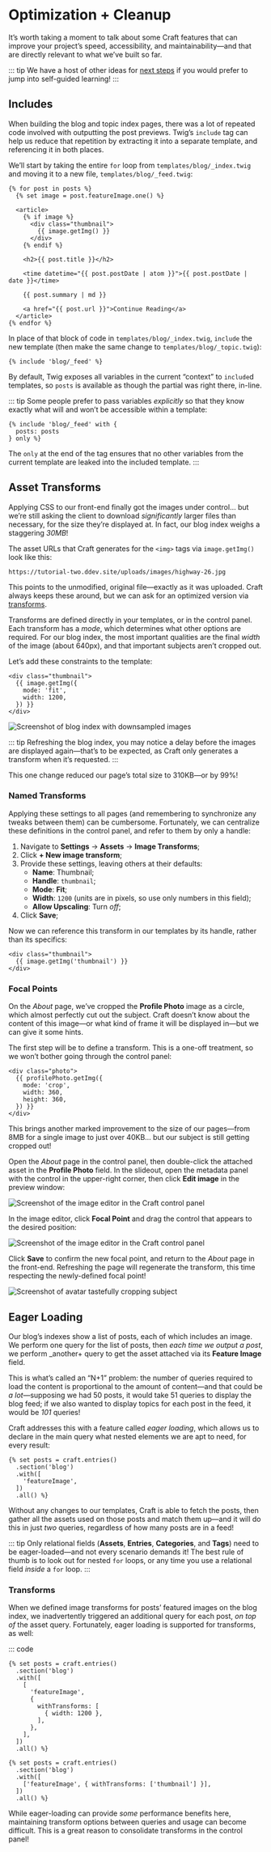 # Optimization + Cleanup

It’s worth taking a moment to talk about some Craft features that can improve your project’s speed, accessibility, and maintainability—and that are directly relevant to what we’ve built so far.

::: tip
We have a host of other ideas for [next steps](../more/README.md) if you would prefer to jump into self-guided learning!
:::

## Includes

When building the blog and topic index pages, there was a lot of repeated code involved with outputting the post previews. Twig’s `include` tag can help us reduce that repetition by extracting it into a separate template, and referencing it in both places.

We’ll start by taking the entire `for` loop from `templates/blog/_index.twig` and moving it to a new file, `templates/blog/_feed.twig`:

```twig
{% for post in posts %}
  {% set image = post.featureImage.one() %}

  <article>
    {% if image %}
      <div class="thumbnail">
        {{ image.getImg() }}
      </div>
    {% endif %}

    <h2>{{ post.title }}</h2>

    <time datetime="{{ post.postDate | atom }}">{{ post.postDate | date }}</time>

    {{ post.summary | md }}

    <a href="{{ post.url }}">Continue Reading</a>
  </article>
{% endfor %}
```

In place of that block of code in `templates/blog/_index.twig`, `include` the new template (then make the same change to `templates/blog/_topic.twig`):

```twig
{% include 'blog/_feed' %}
```

By default, Twig exposes all variables in the current “context” to `include`d templates, so `posts` is available as though the partial was right there, in-line.

::: tip
Some people prefer to pass variables _explicitly_ so that they know exactly what will and won’t be accessible within a template:

```twig
{% include 'blog/_feed' with {
  posts: posts
} only %}
```

The `only` at the end of the tag ensures that no other variables from the current template are leaked into the included template.
:::

## Asset Transforms

Applying CSS to our front-end finally got the images under control… but we’re still asking the client to download _significantly_ larger files than necessary, for the size they’re displayed at. In fact, our blog index weighs a staggering _30MB_!

The asset URLs that Craft generates for the `<img>` tags via `image.getImg()` look like this:

```
https://tutorial-two.ddev.site/uploads/images/highway-26.jpg
```

This points to the unmodified, original file—exactly as it was uploaded. Craft always keeps these around, but we can ask for an optimized version via [transforms](/4.x/image-transforms.md).

Transforms are defined directly in your templates, or in the control panel. Each transform has a _mode_, which determines what other options are required. For our blog index, the most important qualities are the final _width_ of the image (about 640px), and that important subjects aren’t cropped out.

Let’s add these constraints to the template:

```twig
<div class="thumbnail">
  {{ image.getImg({
    mode: 'fit',
    width: 1200,
  }) }}
</div>
```

<BrowserShot url="https://tutorial.ddev.site/blog/" :link="false" :max-height="400" caption="The optimized images are indistinguishable from the originals at this scale.">
<img src="../images/transforms.png" alt="Screenshot of blog index with downsampled images" />
</BrowserShot>

::: tip
Refreshing the blog index, you may notice a delay before the images are displayed again—that’s to be expected, as Craft only generates a transform when it’s requested.
:::

This one change reduced our page’s total size to 310KB—or by 99%!

### Named Transforms

Applying these settings to all pages (and remembering to synchronize any tweaks between them) can be cumbersome. Fortunately, we can centralize these definitions in the control panel, and refer to them by only a handle:

1. Navigate to **Settings** &rarr; **Assets** &rarr; **Image Transforms**;
1. Click **+ New image transform**;
1. Provide these settings, leaving others at their defaults:
    - **Name**: Thumbnail;
    - **Handle**: `thumbnail`;
    - **Mode**: **Fit**;
    - **Width**: `1200` (units are in pixels, so use only numbers in this field);
    - **Allow Upscaling**: Turn _off_;
1. Click **Save**;

Now we can reference this transform in our templates by its handle, rather than its specifics:

```twig
<div class="thumbnail">
  {{ image.getImg('thumbnail') }}
</div>
```

### Focal Points

On the _About_ page, we’ve cropped the **Profile Photo** image as a circle, which almost perfectly cut out the subject. Craft doesn’t know about the content of this image—or what kind of frame it will be displayed in—but we can give it some hints.

The first step will be to define a transform. This is a one-off treatment, so we won’t bother going through the control panel:

```twig
<div class="photo">
  {{ profilePhoto.getImg({
    mode: 'crop',
    width: 360,
    height: 360,
  }) }}
</div>
```

This brings another marked improvement to the size of our pages—from 8MB for a single image to just over 40KB… but our subject is still getting cropped out!

Open the _About_ page in the control panel, then double-click the attached asset in the <Poi label="1" target="asset-slideout" id="field" /> **Profile Photo** field. In the slideout, open the metadata panel with the control in the upper-right corner, then click <Poi label="2" target="asset-slideout" id="controls" /> **Edit image** in the preview window:

<BrowserShot
  id="asset-slideout"
  url="https://tutorial-two.ddev.site/admin/admin/entries/about/46-about"
  :link="false"
  :poi="{
    field: [30, 35],
    controls: [95, 18],
  }"
  caption="Changing an asset’s focal point.">
<img src="../images/focal-point-open.png" alt="Screenshot of the image editor in the Craft control panel" />
</BrowserShot>

In the image editor, click <Poi label="1" target="focal-point" id="button" /> **Focal Point** and drag the <Poi label="1" target="focal-point" id="handle" /> control that appears to the desired position:

<BrowserShot
  id="focal-point"
  url="https://tutorial-two.ddev.site/admin/admin/entries/about/46-about"
  :link="false"
  :poi="{
    button: [28, 27],
    handle: [83, 55],
  }"
  caption="Changing an asset’s focal point.">
<img src="../images/focal-point-set.png" alt="Screenshot of the image editor in the Craft control panel" />
</BrowserShot>

Click **Save** to confirm the new focal point, and return to the _About_ page in the front-end. Refreshing the page will regenerate the transform, this time respecting the newly-defined focal point!

<BrowserShot url="https://tutorial.ddev.site/about/" :link="false" caption="Our profile picture is now resampled and cropped in such a way that the subject is still in view.">
<img src="../images/focal-point-crop.png" alt="Screenshot of avatar tastefully cropping subject" />
</BrowserShot>

## Eager Loading

Our blog’s indexes show a list of posts, each of which includes an image. We perform one query for the list of posts, then _each time we output a post_, we perform _another+ query to get the asset attached via its **Feature Image** field.

This is what’s called an “N+1” problem: the number of queries required to load the content is proportional to the amount of content—and that could be _a lot_—supposing we had 50 posts, it would take 51 queries to display the blog feed; if we also wanted to display topics for each post in the feed, it would be _101_ queries!

Craft addresses this with a feature called _eager loading_, which allows us to declare in the main query what nested elements we are apt to need, for every result:

```twig{3-5}
{% set posts = craft.entries()
  .section('blog')
  .with([
    'featureImage',
  ])
  .all() %}
```

Without any changes to our templates, Craft is able to fetch the posts, then gather all the assets used on those posts and match them up—and it will do this in just _two_ queries, regardless of how many posts are in a feed!

::: tip
Only relational fields (**Assets**, **Entries**, **Categories**, and **Tags**) need to be eager-loaded—and not every scenario demands it! The best rule of thumb is to look out for nested `for` loops, or any time you use a relational field _inside_ a `for` loop.
:::

### Transforms

When we defined image transforms for posts’ featured images on the blog index, we inadvertently triggered an additional query for each post, _on top of_ the asset query. Fortunately, eager loading is supported for transforms, as well:

::: code
```twig{3-12} Ad-Hoc
{% set posts = craft.entries()
  .section('blog')
  .with([
    [
      'featureImage',
      {
        withTransforms: [
          { width: 1200 },
        ],
      },
    ],
  ])
  .all() %}
```
```twig{3-5} Named
{% set posts = craft.entries()
  .section('blog')
  .with([
    ['featureImage', { withTransforms: ['thumbnail'] }],
  ])
  .all() %}
```

While eager-loading can provide _some_ performance benefits here, maintaining transform options between queries and usage can become difficult. This is a great reason to consolidate transforms in the control panel!
